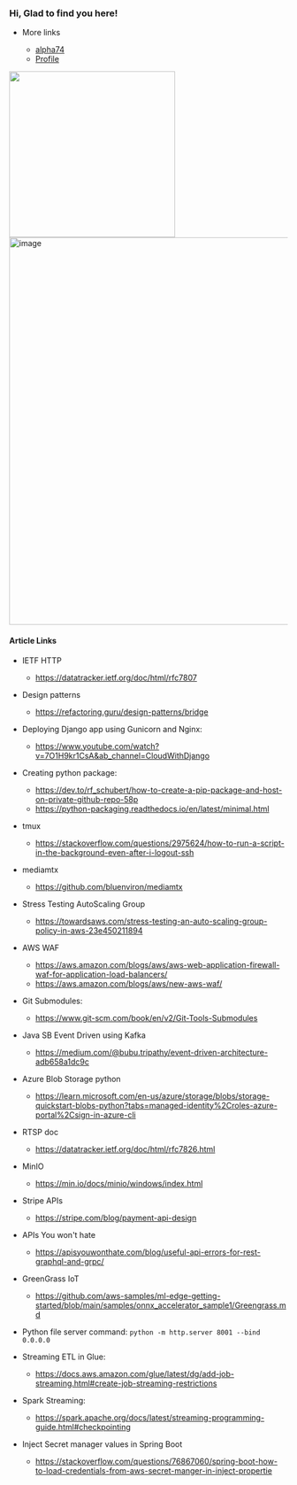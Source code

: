 ### Hi, Glad to find you here!

- More links

  - [alpha74](https://www.github.com/alpha74)
  - [Profile](https://alpha74.github.io/webcv/)

<img src="https://github.com/user-attachments/assets/3c92e2b0-86e5-4880-ab74-7859c2bd2eab" height="300px">

<img width="700" alt="image" src="https://github.com/user-attachments/assets/e1f9c1ff-4828-4172-94d6-21907ab0388b">




#### Article Links

- IETF HTTP

  - https://datatracker.ietf.org/doc/html/rfc7807

- Design patterns

  - https://refactoring.guru/design-patterns/bridge

- Deploying Django app using Gunicorn and Nginx:

  - https://www.youtube.com/watch?v=7O1H9kr1CsA&ab_channel=CloudWithDjango

- Creating python package:

  - https://dev.to/rf_schubert/how-to-create-a-pip-package-and-host-on-private-github-repo-58p
  - https://python-packaging.readthedocs.io/en/latest/minimal.html
 
- tmux

  - https://stackoverflow.com/questions/2975624/how-to-run-a-script-in-the-background-even-after-i-logout-ssh
 
- mediamtx

  - https://github.com/bluenviron/mediamtx
 
- Stress Testing AutoScaling Group

  - https://towardsaws.com/stress-testing-an-auto-scaling-group-policy-in-aws-23e450211894
 
- AWS WAF

  - https://aws.amazon.com/blogs/aws/aws-web-application-firewall-waf-for-application-load-balancers/
  - https://aws.amazon.com/blogs/aws/new-aws-waf/
 
- Git Submodules:

  - https://www.git-scm.com/book/en/v2/Git-Tools-Submodules
 
- Java SB Event Driven using Kafka

  - https://medium.com/@bubu.tripathy/event-driven-architecture-adb658a1dc9c
 
- Azure Blob Storage python

  - https://learn.microsoft.com/en-us/azure/storage/blobs/storage-quickstart-blobs-python?tabs=managed-identity%2Croles-azure-portal%2Csign-in-azure-cli

- RTSP doc

  - https://datatracker.ietf.org/doc/html/rfc7826.html
 
- MinIO

  - https://min.io/docs/minio/windows/index.html
 
- Stripe APIs

  - https://stripe.com/blog/payment-api-design
 
- APIs You won't hate

  - https://apisyouwonthate.com/blog/useful-api-errors-for-rest-graphql-and-grpc/
 
- GreenGrass IoT

  - https://github.com/aws-samples/ml-edge-getting-started/blob/main/samples/onnx_accelerator_sample1/Greengrass.md
 
- Python file server command: `python -m http.server 8001 --bind 0.0.0.0`

- Streaming ETL in Glue:

  - https://docs.aws.amazon.com/glue/latest/dg/add-job-streaming.html#create-job-streaming-restrictions
 
- Spark Streaming:

  - https://spark.apache.org/docs/latest/streaming-programming-guide.html#checkpointing
 
- Inject Secret manager values in  Spring Boot

  - https://stackoverflow.com/questions/76867060/spring-boot-how-to-load-credentials-from-aws-secret-manger-in-inject-propertie
